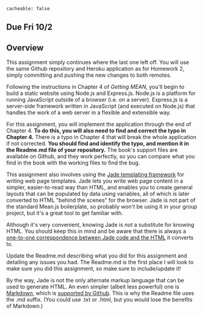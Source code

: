 ```
cacheable: false
```
## **Due Fri 10/2**

## Overview

This assignment simply continues where the last one left off. You will use the same Github repository and Heroku application as for Homework 2, simply committing and pushing the new changes to both remotes.

Following the instructions in Chapter 4 of *Getting MEAN*, you'll begin to build a static website using Node.js and Express.js. Node.js is a platform for running JavaScript outside of a browser (i.e. on a server). Express.js is a server-side framework written in JavaScript (and executed on Node.js) that handles the work of a web server in a flexible and extensible way.

For this assignment, you will implement the application through the end of Chapter 4. **To do this, you will also need to find and correct the typo in Chapter 4.** There is a typo in Chapter 4 that will break the whole application if not corrected. **You should find and identify the typo, and mention it in the Readme.md file of your repository.** The book's support files are available on Github, and they work perfectly, so you can compare what you find in the book with the working files to find the bug.

This assignment also involves using the [Jade templating framework](https://naltatis.github.io/jade-syntax-docs/) for writing web page templates. Jade lets you write web page content in a simpler, easier-to-read way than HTML, and enables you to create general layouts that can be populated by data using variables, all of which is later converted to HTML "behind the scenes" for the browser. Jade is not part of the standard Mean.js boilerplate, so probably won't be using it in your group project, but it's a great tool to get familiar with.

Although it's very convenient, knowing Jade is *not* a substitute for knowing HTML. You should keep this in mind and be aware that there is always a [one-to-one correspondence between Jade code and the HTML](https://naltatis.github.io/jade-syntax-docs/) it converts to.

Update the Readme.md describing what you did for this assignment
and detailing any issues you had. The Readme.md is the first place
I will look to make sure you did this assignment, so make sure to
include/update it!

By the way, Jade is not the only alternate markup language that can be used to generate HTML. An even simpler (albeit less powerful) one is [Markdown](https://daringfireball.net/projects/markdown/), which is [supported by Github](https://help.github.com/categories/writing-on-github/). This is why the Readme file uses the .md suffix. (You could use .txt or .html, but you would lose the benefits of Markdown.)
